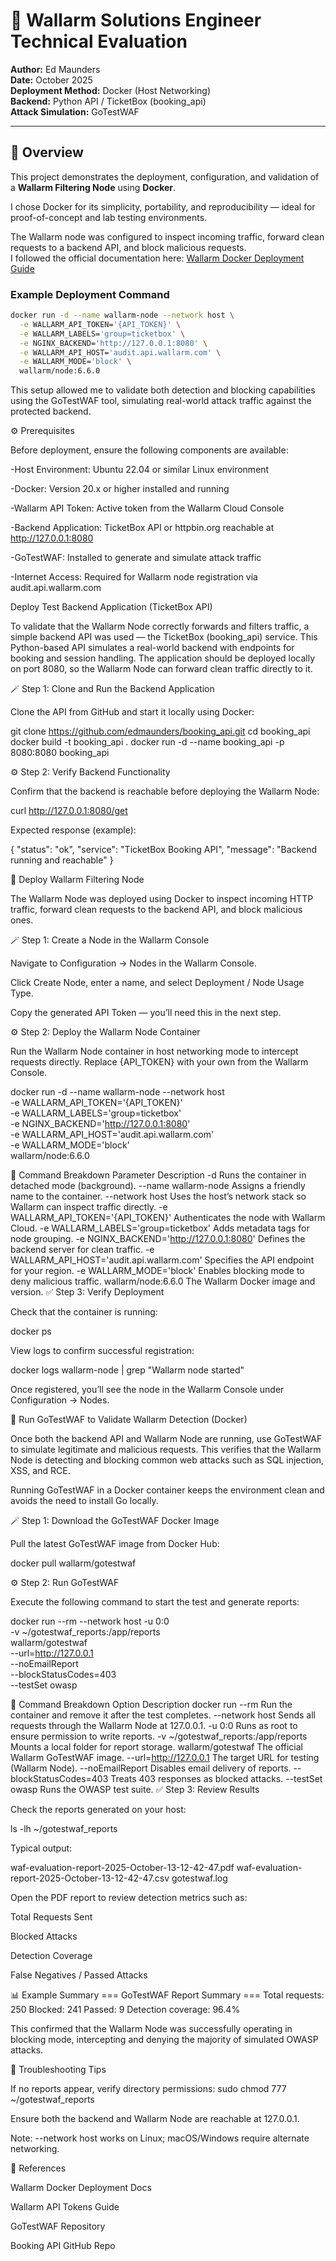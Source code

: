 # 🧩 Wallarm Solutions Engineer Technical Evaluation  
**Author:** Ed Maunders  
**Date:** October 2025  
**Deployment Method:** Docker (Host Networking)  
**Backend:** Python API / TicketBox (booking_api)  
**Attack Simulation:** GoTestWAF  

---

## 🧭 Overview

This project demonstrates the deployment, configuration, and validation of a **Wallarm Filtering Node** using **Docker**.

I chose Docker for its simplicity, portability, and reproducibility — ideal for proof-of-concept and lab testing environments.  

The Wallarm node was configured to inspect incoming traffic, forward clean requests to a backend API, and block malicious requests.  
I followed the official documentation here: [Wallarm Docker Deployment Guide](https://docs.wallarm.com/installation/inline/compute-instances/docker/nginx-based/)

### Example Deployment Command

```bash
docker run -d --name wallarm-node --network host \
  -e WALLARM_API_TOKEN='{API_TOKEN}' \
  -e WALLARM_LABELS='group=ticketbox' \
  -e NGINX_BACKEND='http://127.0.0.1:8080' \
  -e WALLARM_API_HOST='audit.api.wallarm.com' \
  -e WALLARM_MODE='block' \
  wallarm/node:6.6.0
```

This setup allowed me to validate both detection and blocking capabilities using the GoTestWAF tool, simulating real-world attack traffic against the protected backend.

⚙️ Prerequisites

Before deployment, ensure the following components are available:

-Host Environment: Ubuntu 22.04 or similar Linux environment

-Docker: Version 20.x or higher installed and running

-Wallarm API Token: Active token from the Wallarm Cloud Console

-Backend Application: TicketBox API or httpbin.org reachable at http://127.0.0.1:8080

-GoTestWAF: Installed to generate and simulate attack traffic

-Internet Access: Required for Wallarm node registration via audit.api.wallarm.com

Deploy Test Backend Application (TicketBox API)

To validate that the Wallarm Node correctly forwards and filters traffic, a simple backend API was used — the TicketBox (booking_api) service.
This Python-based API simulates a real-world backend with endpoints for booking and session handling.
The application should be deployed locally on port 8080, so the Wallarm Node can forward clean traffic directly to it.

🪄 Step 1: Clone and Run the Backend Application

Clone the API from GitHub and start it locally using Docker:

git clone https://github.com/edmaunders/booking_api.git
cd booking_api
docker build -t booking_api .
docker run -d --name booking_api -p 8080:8080 booking_api

⚙️ Step 2: Verify Backend Functionality

Confirm that the backend is reachable before deploying the Wallarm Node:

curl http://127.0.0.1:8080/get


Expected response (example):

{
  "status": "ok",
  "service": "TicketBox Booking API",
  "message": "Backend running and reachable"
}

🚀 Deploy Wallarm Filtering Node

The Wallarm Node was deployed using Docker to inspect incoming HTTP traffic, forward clean requests to the backend API, and block malicious ones.

🪄 Step 1: Create a Node in the Wallarm Console

Navigate to Configuration → Nodes in the Wallarm Console.

Click Create Node, enter a name, and select Deployment / Node Usage Type.

Copy the generated API Token — you’ll need this in the next step.

⚙️ Step 2: Deploy the Wallarm Node Container

Run the Wallarm Node container in host networking mode to intercept requests directly.
Replace {API_TOKEN} with your own from the Wallarm Console.

docker run -d --name wallarm-node --network host \
  -e WALLARM_API_TOKEN='{API_TOKEN}' \
  -e WALLARM_LABELS='group=ticketbox' \
  -e NGINX_BACKEND='http://127.0.0.1:8080' \
  -e WALLARM_API_HOST='audit.api.wallarm.com' \
  -e WALLARM_MODE='block' \
  wallarm/node:6.6.0

🧩 Command Breakdown
Parameter	Description
-d	Runs the container in detached mode (background).
--name wallarm-node	Assigns a friendly name to the container.
--network host	Uses the host’s network stack so Wallarm can inspect traffic directly.
-e WALLARM_API_TOKEN='{API_TOKEN}'	Authenticates the node with Wallarm Cloud.
-e WALLARM_LABELS='group=ticketbox'	Adds metadata tags for node grouping.
-e NGINX_BACKEND='http://127.0.0.1:8080'	Defines the backend server for clean traffic.
-e WALLARM_API_HOST='audit.api.wallarm.com'	Specifies the API endpoint for your region.
-e WALLARM_MODE='block'	Enables blocking mode to deny malicious traffic.
wallarm/node:6.6.0	The Wallarm Docker image and version.
✅ Step 3: Verify Deployment

Check that the container is running:

docker ps


View logs to confirm successful registration:

docker logs wallarm-node | grep "Wallarm node started"


Once registered, you’ll see the node in the Wallarm Console under Configuration → Nodes.

🧪 Run GoTestWAF to Validate Wallarm Detection (Docker)

Once both the backend API and Wallarm Node are running, use GoTestWAF to simulate legitimate and malicious requests.
This verifies that the Wallarm Node is detecting and blocking common web attacks such as SQL injection, XSS, and RCE.

Running GoTestWAF in a Docker container keeps the environment clean and avoids the need to install Go locally.

🪄 Step 1: Download the GoTestWAF Docker Image

Pull the latest GoTestWAF image from Docker Hub:

docker pull wallarm/gotestwaf

⚙️ Step 2: Run GoTestWAF

Execute the following command to start the test and generate reports:

docker run --rm --network host -u 0:0 \
  -v ~/gotestwaf_reports:/app/reports \
  wallarm/gotestwaf \
  --url=http://127.0.0.1 \
  --noEmailReport \
  --blockStatusCodes=403 \
  --testSet owasp

🧩 Command Breakdown
Option	Description
docker run --rm	Run the container and remove it after the test completes.
--network host	Sends all requests through the Wallarm Node at 127.0.0.1.
-u 0:0	Runs as root to ensure permission to write reports.
-v ~/gotestwaf_reports:/app/reports	Mounts a local folder for report storage.
wallarm/gotestwaf	The official Wallarm GoTestWAF image.
--url=http://127.0.0.1	The target URL for testing (Wallarm Node).
--noEmailReport	Disables email delivery of reports.
--blockStatusCodes=403	Treats 403 responses as blocked attacks.
--testSet owasp	Runs the OWASP test suite.
✅ Step 3: Review Results

Check the reports generated on your host:

ls -lh ~/gotestwaf_reports


Typical output:

waf-evaluation-report-2025-October-13-12-42-47.pdf
waf-evaluation-report-2025-October-13-12-42-47.csv
gotestwaf.log


Open the PDF report to review detection metrics such as:

Total Requests Sent

Blocked Attacks

Detection Coverage

False Negatives / Passed Attacks

📊 Example Summary
=== GoTestWAF Report Summary ===
Total requests: 250
Blocked: 241
Passed: 9
Detection coverage: 96.4%


This confirmed that the Wallarm Node was successfully operating in blocking mode, intercepting and denying the majority of simulated OWASP attacks.

🧠 Troubleshooting Tips

If no reports appear, verify directory permissions:
sudo chmod 777 ~/gotestwaf_reports

Ensure both the backend and Wallarm Node are reachable at 127.0.0.1.

Note: --network host works on Linux; macOS/Windows require alternate networking.

📖 References

Wallarm Docker Deployment Docs

Wallarm API Tokens Guide

GoTestWAF Repository

Booking API GitHub Repo
